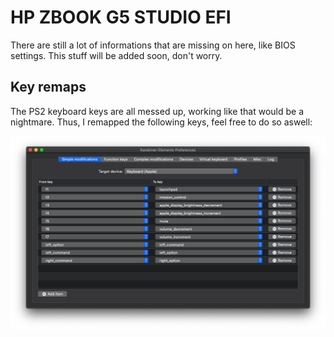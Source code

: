 # HP ZBOOK G5 STUDIO EFI

There are still a lot of informations that are missing on here, like BIOS settings. This stuff will be added soon, don't worry.

## Key remaps

The PS2 keyboard keys are all messed up, working like that would be a nightmare. Thus, I remapped the following keys, feel free to do so aswell:

![remappings](imgs/karabiner_remaps.png "Karabiner Key Remappings")
